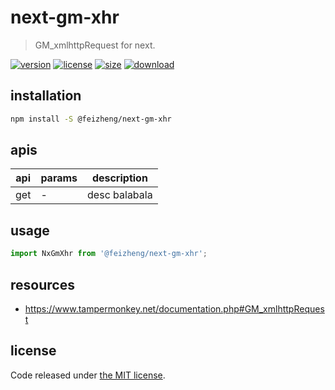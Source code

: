 # next-gm-xhr
> GM_xmlhttpRequest for next.

[![version][version-image]][version-url]
[![license][license-image]][license-url]
[![size][size-image]][size-url]
[![download][download-image]][download-url]

## installation
```bash
npm install -S @feizheng/next-gm-xhr
```

## apis
| api | params | description   |
|-----|--------|---------------|
| get | -      | desc balabala |

## usage
```js
import NxGmXhr from '@feizheng/next-gm-xhr';

```

## resources
- https://www.tampermonkey.net/documentation.php#GM_xmlhttpRequest

## license
Code released under [the MIT license](https://github.com/afeiship/next-gm-xhr/blob/master/LICENSE.txt).

[version-image]: https://img.shields.io/npm/v/@feizheng/next-gm-xhr
[version-url]: https://npmjs.org/package/@feizheng/next-gm-xhr

[license-image]: https://img.shields.io/npm/l/@feizheng/next-gm-xhr
[license-url]: https://github.com/afeiship/next-gm-xhr/blob/master/LICENSE.txt

[size-image]: https://img.shields.io/bundlephobia/minzip/@feizheng/next-gm-xhr
[size-url]: https://github.com/afeiship/next-gm-xhr/blob/master/dist/next-gm-xhr.min.js

[download-image]: https://img.shields.io/npm/dm/@feizheng/next-gm-xhr
[download-url]: https://www.npmjs.com/package/@feizheng/next-gm-xhr
